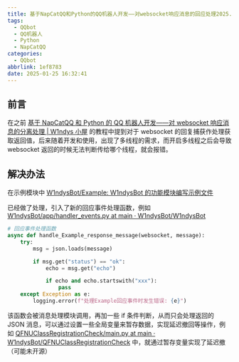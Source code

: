 ```yaml
---
title: 基于NapCatQQ和Python的QQ机器人开发——对websocket响应消息的回应处理2025.1.25
tags:
  - QQbot
  - QQ机器人
  - Python
  - NapCatQQ
categories:
  - QQbot
abbrlink: 1ef8783
date: 2025-01-25 16:32:41
---
```


## 前言

在之前 [基于 NapCatQQ 和 Python 的 QQ 机器人开发——对 websocket 响应消息的分离处理 | W1ndys 小屋](https://blog.w1ndys.top/posts/8b45af9c.html) 的教程中提到对于 websocket 的回复捕获作处理获取返回值，后来随着开发和使用，出现了多线程的需求，而开启多线程之后会导致 websocket 返回的时候无法判断传给哪个线程，就会报错。

## 解决办法

在示例模块中 [W1ndysBot/Example: W1ndysBot 的功能模块编写示例文件](https://github.com/W1ndysBot/Example)

已经做了处理，引入了新的回应事件处理函数，例如 [W1ndysBot/app/handler_events.py at main · W1ndysBot/W1ndysBot](https://github.com/W1ndysBot/W1ndysBot/blob/main/app/handler_events.py#L271C1-L277C1)

```py
# 回应事件处理函数
async def handle_Example_response_message(websocket, message):
    try:
        msg = json.loads(message)

        if msg.get("status") == "ok":
            echo = msg.get("echo")

            if echo and echo.startswith("xxx"):
                pass
    except Exception as e:
        logging.error(f"处理Example回应事件时发生错误: {e}")
```

该函数会被消息处理模块调用，再加一些 if 条件判断，从而只会处理返回的 JSON 消息，可以通过设置一些全局变量来暂存数据，实现延迟撤回等操作，例如 [QFNUClassRegistrationCheck/main.py at main · W1ndysBot/QFNUClassRegistrationCheck](https://github.com/W1ndysBot/QFNUClassRegistrationCheck/blob/main/main.py#L458) 中，就通过暂存变量实现了延迟撤（可能未开源）
